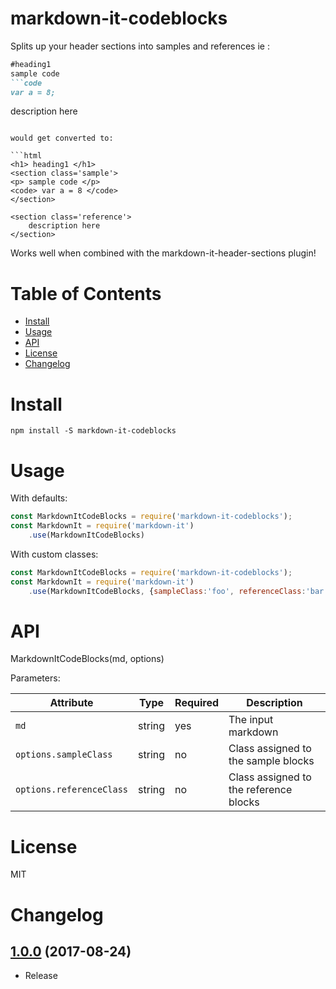 # markdown-it-codeblocks

Splits up your header sections into samples and references ie :

```markdown
#heading1
sample code
```code
var a = 8;
```

description here

```

would get converted to:

```html
<h1> heading1 </h1>
<section class='sample'>
<p> sample code </p>
<code> var a = 8 </code>
</section>

<section class='reference'>
	description here
</section>

```
Works well when combined with the markdown-it-header-sections plugin!

# Table of Contents

* [Install](#install)
* [Usage](#usage)
* [API](#api)
* [License](#licence)
* [Changelog](#changelog)

# Install
```
npm install -S markdown-it-codeblocks
```

# Usage

With defaults:

```javascript
const MarkdownItCodeBlocks = require('markdown-it-codeblocks');
const MarkdownIt = require('markdown-it')
	.use(MarkdownItCodeBlocks)
```

With custom classes:

```javascript
const MarkdownItCodeBlocks = require('markdown-it-codeblocks');
const MarkdownIt = require('markdown-it')
	.use(MarkdownItCodeBlocks, {sampleClass:'foo', referenceClass:'bar'})
```

# API

MarkdownItCodeBlocks(md, options)


Parameters:

| Attribute | Type | Required | Description |
| --------- | ---- | -------- | ----------- |
| `md` | string | yes | The input markdown |
| `options.sampleClass` | string | no | Class assigned to the sample blocks | 'sample' |
| `options.referenceClass` | string | no | Class assigned to the reference blocks | 'reference' |

# License

MIT

# Changelog

[1.0.0]() (2017-08-24)
------------------
- Release